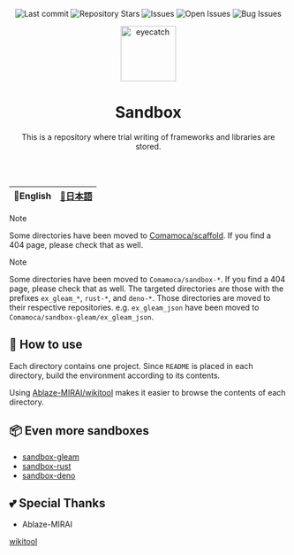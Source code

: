 <div align="center">

![Last commit](https://img.shields.io/github/last-commit/Comamoca/baserepo?style=flat-square)
![Repository Stars](https://img.shields.io/github/stars/Comamoca/baserepo?style=flat-square)
![Issues](https://img.shields.io/github/issues/Comamoca/baserepo?style=flat-square)
![Open Issues](https://img.shields.io/github/issues-raw/Comamoca/baserepo?style=flat-square)
![Bug Issues](https://img.shields.io/github/issues/Comamoca/baserepo/bug?style=flat-square)

<img src="https://emoji2svg.deno.dev/api/🐚" alt="eyecatch" height="100">

# Sandbox

This is a repository where trial writing of frameworks and libraries are
stored.

<br>
<br>

</div>

<table>
  <thead>
    <tr>
      <th style="text-align:center">🍔English</th>
      <th style="text-align:center"><a href="README.ja.md">🍡日本語</a></th>
    </tr>
  </thead>
</table>

<div align="center">

</div>

> [!NOTE]
> Some directories have been moved to [Comamoca/scaffold](https://github.com/Comamoca/scaffold).
> If you find a 404 page, please check that as well.

> [!NOTE]
> Some directories have been moved to `Comamoca/sandbox-*`.
> If you find a 404 page, please check that as well.
> The targeted directories are those with the prefixes `ex_gleam_*`, `rust-*`, and `deno-*`.
> Those directories are moved to their respective repositories.
> e.g. `ex_gleam_json` have been moved to `Comamoca/sandbox-gleam/ex_gleam_json`.

## 🚀 How to use

Each directory contains one project. Since `README` is placed in each directory,
build the environment according to its contents.

Using [Ablaze-MIRAI/wikitool](https://github.com/Ablaze-MIRAI/wikitool) makes it
easier to browse the contents of each directory.

## 📦 Even more sandboxes

- [sandbox-gleam](https://github.com/comamoca/sandbox-gleam)
- [sandbox-rust](https://github.com/comamoca/sandbox-rust)
- [sandbox-deno](https://github.com/comamoca/sandbox-deno)

## 💕 Special Thanks

- Ablaze-MIRAI

[wikitool](https://github.com/Ablaze-MIRAI/wikitool)
